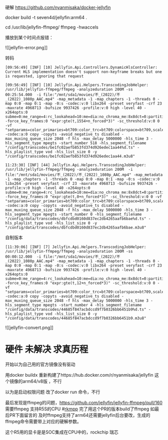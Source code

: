 

硬解 https://github.com/nyanmisaka/docker-jellyfin

docker build -t seven4d/jellyfin:arm64 .


cd /usr/lib/jellyfin-ffmpeg/
ffmpeg -hwaccels


播放到某个时间点报错：

![[jellyfin-error.png]]





转码

```
[09:56:49] [INF] [10] Jellyfin.Api.Controllers.DynamicHlsController: Current HLS implementation doesn't support non-keyframe breaks but one is requested, ignoring that request

[09:56:49] [INF] [10] Jellyfin.Api.Helpers.TranscodingJobHelper: /usr/lib/jellyfin-ffmpeg/ffmpeg -analyzeduration 200M -ss 00:25:54.000  -i file:"/mnt/sda1/movies/不_(2022)/不_(2022)_1080p_AAC.mp4" -map_metadata -1 -map_chapters -1 -threads 0 -map 0:0 -map 0:1 -map -0:s -codec:v:0 libx264 -preset veryfast -crf 23 -maxrate 4968713 -bufsize 9937426 -profile:v:0 high -level 40 -x264opts:0 subme=0:me_range=4:rc_lookahead=10:me=dia:no_chroma_me:8x8dct=0:partitions=none -force_key_frames:0 "expr:gte(t,1554+n_forced*3)" -sc_threshold:v:0 0 -vf "setparams=color_primaries=bt709:color_trc=bt709:colorspace=bt709,scale=trunc(min(max(iw\,ih*a)\,min(1920\,872*a))/2)*2:trunc(min(max(iw/a\,ih)\,min(1920/a\,872))/2)*2,format=yuv420p" -codec:a:0 copy -copyts -avoid_negative_ts disabled -max_muxing_queue_size 2048 -f hls -max_delay 5000000 -hls_time 3 -hls_segment_type mpegts -start_number 518 -hls_segment_filename "/config/transcodes/be1fc02aefb853fd374d926edec1aa44%d.ts" -hls_playlist_type vod -hls_list_size 0 -y "/config/transcodes/be1fc02aefb853fd374d926edec1aa44.m3u8"
```

```
11:23:30] [INF] [44] Jellyfin.Api.Helpers.TranscodingJobHelper: /usr/lib/jellyfin-ffmpeg/ffmpeg -analyzeduration 200M  -i file:"/mnt/sda1/movies/不_(2022)/不_(2022)_1080p_AAC.mp4" -map_metadata -1 -map_chapters -1 -threads 0 -map 0:0 -map 0:1 -map -0:s -codec:v:0 libx264 -preset veryfast -crf 23 -maxrate 4968713 -bufsize 9937426 -profile:v:0 high -level 40 -x264opts:0 subme=0:me_range=4:rc_lookahead=10:me=dia:no_chroma_me:8x8dct=0:partitions=none -force_key_frames:0 "expr:gte(t,0+n_forced*3)" -sc_threshold:v:0 0 -vf "setparams=color_primaries=bt709:color_trc=bt709:colorspace=bt709,scale=trunc(min(max(iw\,ih*a)\,min(1920\,872*a))/2)*2:trunc(min(max(iw/a\,ih)\,min(1920/a\,872))/2)*2,format=yuv420p" -codec:a:0 copy -copyts -avoid_negative_ts disabled -max_muxing_queue_size 2048 -f hls -max_delay 5000000 -hls_time 3 -hls_segment_type mpegts -start_number 0 -hls_segment_filename "/config/data/transcodes/dbfcdbd0160d837ec2db4265aafb6bae%d.ts" -hls_playlist_type vod -hls_list_size 0 -y "/config/data/transcodes/dbfcdbd0160d837ec2db4265aafb6bae.m3u8"
```


自制版本

```
[11:39:06] [INF] [7] Jellyfin.Api.Helpers.TranscodingJobHelper: /usr/lib/jellyfin-ffmpeg/ffmpeg -analyzeduration 200M -ss 00:00:12.000  -i file:"/mnt/sda1/movies/不_(2022)/不_(2022)_1080p_AAC.mp4" -map_metadata -1 -map_chapters -1 -threads 0 -map 0:0 -map 0:1 -map -0:s -codec:v:0 libx264 -preset veryfast -crf 23 -maxrate 4968713 -bufsize 9937426 -profile:v:0 high -level 40 -x264opts:0 subme=0:me_range=4:rc_lookahead=10:me=dia:no_chroma_me:8x8dct=0:partitions=none -force_key_frames:0 "expr:gte(t,12+n_forced*3)" -sc_threshold:v:0 0 -vf "setparams=color_primaries=bt709:color_trc=bt709:colorspace=bt709,scale=trunc(min(max(iw\,ih*a)\,min(1920\,872*a))/2)*2:trunc(min(max(iw/a\,ih)\,min(1920/a\,872))/2)*2,format=yuv420p" -codec:a:0 copy -copyts -avoid_negative_ts disabled -max_muxing_queue_size 2048 -f hls -max_delay 5000000 -hls_time 3 -hls_segment_type mpegts -start_number 4 -hls_segment_filename "/config/data/transcodes/44685f847acbdccd9f7b0326bb6451b9%d.ts" -hls_playlist_type vod -hls_list_size 0 -y "/config/data/transcodes/44685f847acbdccd9f7b0326bb6451b9.m3u8"
```

![[jellyfin-convert.png]]




# 硬件 未解决 求真历程


开始以为自己用的官方镜像没有驱动

用docker buildx 重新构建了https://hub.docker.com/r/nyanmisaka/jellyfin   这个镜像的arm64/v8版  ，不行

以为是启动权限问题 改了docker run 命令，不行

最后发现是ffmpeg的问题，https://github.com/jellyfin/jellyfin-ffmpeg/pull/160 
需要ffmpeg 支持R5S的CPU #[rkmpp](https://blog.csdn.net/fanyun_01/article/details/126089637)
完了用这个PR的版本build了ffmpeg 如最后PR下面留言的 及时ffmpeg支持了arm64还需要jellyfin后台要改，生成的ffmpeg命令需要带上对应的硬解参数。

这个R5用的显卡是是SOC集成在CPU中的，rockchip 瑞芯